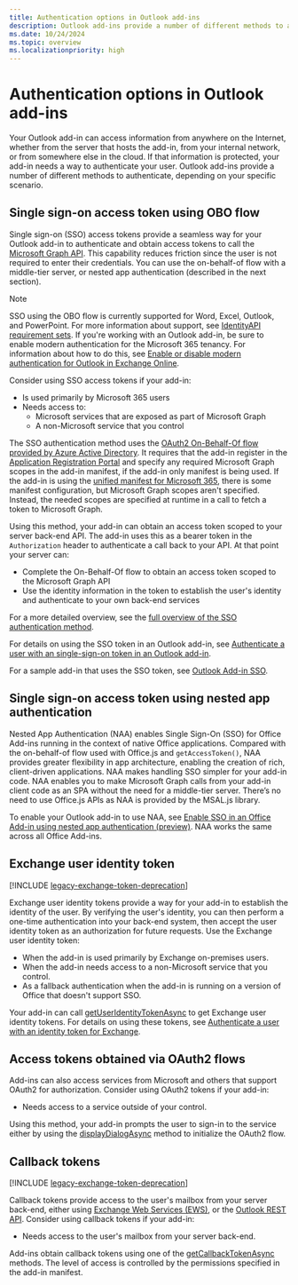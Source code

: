 ```yaml
---
title: Authentication options in Outlook add-ins
description: Outlook add-ins provide a number of different methods to authenticate, depending on your specific scenario.
ms.date: 10/24/2024
ms.topic: overview
ms.localizationpriority: high
---
```


# Authentication options in Outlook add-ins

Your Outlook add-in can access information from anywhere on the Internet, whether from the server that hosts the add-in, from your internal network, or from somewhere else in the cloud. If that information is protected, your add-in needs a way to authenticate your user. Outlook add-ins provide a number of different methods to authenticate, depending on your specific scenario.

## Single sign-on access token using OBO flow

Single sign-on (SSO) access tokens provide a seamless way for your Outlook add-in to authenticate and obtain access tokens to call the [Microsoft Graph API](/graph/overview). This capability reduces friction since the user is not required to enter their credentials. You can use the on-behalf-of flow with a middle-tier server, or nested app authentication (described in the next section).

> [!NOTE]
> SSO using the OBO flow is currently supported for Word, Excel, Outlook, and PowerPoint. For more information about support, see [IdentityAPI requirement sets](/javascript/api/requirement-sets/common/identity-api-requirement-sets).
> If you're working with an Outlook add-in, be sure to enable modern authentication for the Microsoft 365 tenancy. For information about how to do this, see [Enable or disable modern authentication for Outlook in Exchange Online](/exchange/clients-and-mobile-in-exchange-online/enable-or-disable-modern-authentication-in-exchange-online).

Consider using SSO access tokens if your add-in:

- Is used primarily by Microsoft 365 users
- Needs access to:
  - Microsoft services that are exposed as part of Microsoft Graph
  - A non-Microsoft service that you control

The SSO authentication method uses the [OAuth2 On-Behalf-Of flow provided by Azure Active Directory](/azure/active-directory/develop/active-directory-v2-protocols-oauth-on-behalf-of). It requires that the add-in register in the [Application Registration Portal](https://apps.dev.microsoft.com/) and specify any required Microsoft Graph scopes in the add-in manifest, if the add-in only manifest is being used. If the add-in is using the [unified manifest for Microsoft 365](../develop/json-manifest-overview.md), there is some manifest configuration, but Microsoft Graph scopes aren't specified. Instead, the needed scopes are specified at runtime in a call to fetch a token to Microsoft Graph.

Using this method, your add-in can obtain an access token scoped to your server back-end API. The add-in uses this as a bearer token in the `Authorization` header to authenticate a call back to your API. At that point your server can:

- Complete the On-Behalf-Of flow to obtain an access token scoped to the Microsoft Graph API
- Use the identity information in the token to establish the user's identity and authenticate to your own back-end services

For a more detailed overview, see the [full overview of the SSO authentication method](../develop/sso-in-office-add-ins.md).

For details on using the SSO token in an Outlook add-in, see [Authenticate a user with an single-sign-on token in an Outlook add-in](authenticate-a-user-with-an-sso-token.md).

For a sample add-in that uses the SSO token, see [Outlook Add-in SSO](https://github.com/OfficeDev/Office-Add-in-samples/tree/main/Samples/auth/Outlook-Add-in-SSO).

## Single sign-on access token using nested app authentication

Nested App Authentication (NAA) enables Single Sign-On (SSO) for Office Add-ins running in the context of native Office applications. Compared with the on-behalf-of flow used with Office.js and `getAccessToken()`, NAA provides greater flexibility in app architecture, enabling the creation of rich, client-driven applications. NAA makes handling SSO simpler for your add-in code. NAA enables you to make Microsoft Graph calls from your add-in client code as an SPA without the need for a middle-tier server. There’s no need to use Office.js APIs as NAA is provided by the MSAL.js library.

To enable your Outlook add-in to use NAA, see [Enable SSO in an Office Add-in using nested app authentication (preview)](../develop/enable-nested-app-authentication-in-your-add-in.md). NAA works the same across all Office Add-ins.

## Exchange user identity token

[!INCLUDE [legacy-exchange-token-deprecation](../includes/legacy-exchange-token-deprecation.md)]

Exchange user identity tokens provide a way for your add-in to establish the identity of the user. By verifying the user's identity, you can then perform a one-time authentication into your back-end system, then accept the user identity token as an authorization for future requests. Use the Exchange user identity token:

- When the add-in is used primarily by Exchange on-premises users.
- When the add-in needs access to a non-Microsoft service that you control.
- As a fallback authentication when the add-in is running on a version of Office that doesn't support SSO.

Your add-in can call [getUserIdentityTokenAsync](/javascript/api/outlook/office.mailbox#outlook-office-mailbox-getuseridentitytokenasync-member(1)) to get Exchange user identity tokens. For details on using these tokens, see [Authenticate a user with an identity token for Exchange](authenticate-a-user-with-an-identity-token.md).

## Access tokens obtained via OAuth2 flows

Add-ins can also access services from Microsoft and others that support OAuth2 for authorization. Consider using OAuth2 tokens if your add-in:

- Needs access to a service outside of your control.

Using this method, your add-in prompts the user to sign-in to the service either by using the [displayDialogAsync](/javascript/api/office/office.ui#office-office-ui-displaydialogasync-member(1)) method to initialize the OAuth2 flow.

## Callback tokens

[!INCLUDE [legacy-exchange-token-deprecation](../includes/legacy-exchange-token-deprecation.md)]

Callback tokens provide access to the user's mailbox from your server back-end, either using [Exchange Web Services (EWS)](/exchange/client-developer/exchange-web-services/explore-the-ews-managed-api-ews-and-web-services-in-exchange), or the [Outlook REST API](/previous-versions/office/office-365-api/api/version-2.0/use-outlook-rest-api). Consider using callback tokens if your add-in:

- Needs access to the user's mailbox from your server back-end.

Add-ins obtain callback tokens using one of the [getCallbackTokenAsync](/javascript/api/requirement-sets/outlook/preview-requirement-set/office.context.mailbox#methods) methods. The level of access is controlled by the permissions specified in the add-in manifest.
